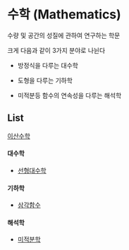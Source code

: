 # 수학 (Mathematics)
수량 및 공간의 성질에 관하여 연구하는 학문

크게 다음과 같이 3가지 분야로 나뉜다

- 방정식을 다루는 대수학

- 도형을 다루는 기하학

- 미적분등 함수의 연속성을 다루는 해석학

## List

[이산수학](DiscreteMathematics/README.md)

#### 대수학

- [선형대수학](LinearAlgebra/README.md)


#### 기하학

- [삼각함수](TrigonometricFunctions/README.md)


#### 해석학

- [미적분학](Calculus/README.md)

